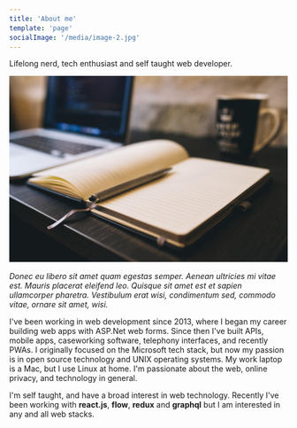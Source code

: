 ```yaml
---
title: 'About me'
template: 'page'
socialImage: '/media/image-2.jpg'
---
```


Lifelong nerd, tech enthusiast and self taught web developer.

![Donec eu libero sit amet quam egestas semper. Aenean ultricies mi vitae est. Mauris placerat eleifend leo. Quisque sit amet est et sapien ullamcorper pharetra. Vestibulum erat wisi, condimentum sed, commodo vitae, ornare sit amet, wisi.](/media/image-2.jpg)

_Donec eu libero sit amet quam egestas semper. Aenean ultricies mi vitae est. Mauris placerat eleifend leo. Quisque sit amet est et sapien ullamcorper pharetra. Vestibulum erat wisi, condimentum sed, commodo vitae, ornare sit amet, wisi._

I've been working in web development since 2013, where I began my career building web apps with ASP.Net web forms. Since then I've built APIs, mobile apps, caseworking software, telephony interfaces, and recently PWAs. I originally focused on the Microsoft tech stack, but now my passion is in open source technology and UNIX operating systems. My work laptop is a Mac, but I use Linux at home. I'm passionate about the web, online privacy, and technology in general.

I'm self taught, and have a broad interest in web technology. Recently I've been working with **react.js**, **flow**, **redux** and **graphql** but I am interested in any and all web stacks.
